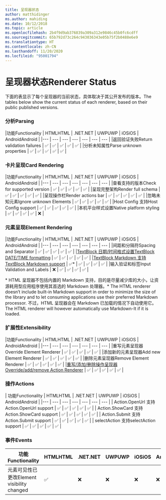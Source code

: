 ```yaml
---
title: 呈现器状态
author: matthidinger
ms.author: mahiding
ms.date: 10/12/2018
ms.topic: article
ms.openlocfilehash: 2b4f9d9ab376839a309a312e9846c45b0fc6cdff
ms.sourcegitcommit: 65b792d73c264c943036343e05b75f2b0488e6e9
ms.translationtype: HT
ms.contentlocale: zh-CN
ms.lasthandoff: 11/20/2020
ms.locfileid: "95001794"
---
```

# <a name="renderer-status"></a><span data-ttu-id="342cf-102">呈现器状态</span><span class="sxs-lookup"><span data-stu-id="342cf-102">Renderer Status</span></span>
<span data-ttu-id="342cf-103">下面的表显示了每个呈现器的当前状态，具体取决于其公开发布的版本。</span><span class="sxs-lookup"><span data-stu-id="342cf-103">The tables below show the current status of each renderer, based on their public published versions.</span></span>

### <a name="parsing"></a><span data-ttu-id="342cf-104">分析</span><span class="sxs-lookup"><span data-stu-id="342cf-104">Parsing</span></span>

|<span data-ttu-id="342cf-105">功能</span><span class="sxs-lookup"><span data-stu-id="342cf-105">Functionality</span></span> | <span data-ttu-id="342cf-106">HTML</span><span class="sxs-lookup"><span data-stu-id="342cf-106">HTML</span></span> | <span data-ttu-id="342cf-107">.NET</span><span class="sxs-lookup"><span data-stu-id="342cf-107">.NET</span></span> | <span data-ttu-id="342cf-108">UWP</span><span class="sxs-lookup"><span data-stu-id="342cf-108">UWP</span></span> | <span data-ttu-id="342cf-109">iOS</span><span class="sxs-lookup"><span data-stu-id="342cf-109">iOS</span></span> | <span data-ttu-id="342cf-110">Android</span><span class="sxs-lookup"><span data-stu-id="342cf-110">Android</span></span> |
|--- | --- | --- | --- | --- | --- | --- |
|<span data-ttu-id="342cf-111">返回验证失败</span><span class="sxs-lookup"><span data-stu-id="342cf-111">Return validation failures</span></span> | ✅ | ✅ | ✅ | ✅ | ✅ |
|<span data-ttu-id="342cf-112">分析未知属性</span><span class="sxs-lookup"><span data-stu-id="342cf-112">Parse unknown properties</span></span> | ✅ | ✅ | ✅ | ✅ | ✅ |

### <a name="card-rendering"></a><span data-ttu-id="342cf-113">卡片呈现</span><span class="sxs-lookup"><span data-stu-id="342cf-113">Card Rendering</span></span>

|<span data-ttu-id="342cf-114">功能</span><span class="sxs-lookup"><span data-stu-id="342cf-114">Functionality</span></span> | <span data-ttu-id="342cf-115">HTML</span><span class="sxs-lookup"><span data-stu-id="342cf-115">HTML</span></span> | <span data-ttu-id="342cf-116">.NET</span><span class="sxs-lookup"><span data-stu-id="342cf-116">.NET</span></span> | <span data-ttu-id="342cf-117">UWP</span><span class="sxs-lookup"><span data-stu-id="342cf-117">UWP</span></span> | <span data-ttu-id="342cf-118">iOS</span><span class="sxs-lookup"><span data-stu-id="342cf-118">iOS</span></span> | <span data-ttu-id="342cf-119">Android</span><span class="sxs-lookup"><span data-stu-id="342cf-119">Android</span></span> |
|--- | --- | --- | --- | --- | --- | --- |
|<span data-ttu-id="342cf-120">查看支持的版本</span><span class="sxs-lookup"><span data-stu-id="342cf-120">Check for supported version</span></span> | ✅ | ✅ | ✅ | ✅ | ✅  |
|<span data-ttu-id="342cf-121">呈现完整架构</span><span class="sxs-lookup"><span data-stu-id="342cf-121">Render full schema</span></span> | ✅ | ✅ | ✅ | ✅ | ✅ |
|<span data-ttu-id="342cf-122">呈现操作栏</span><span class="sxs-lookup"><span data-stu-id="342cf-122">Render actions bar</span></span> | ✅ | ✅ | ✅ | ✅ | ✅ |
|<span data-ttu-id="342cf-123">忽略未知元素</span><span class="sxs-lookup"><span data-stu-id="342cf-123">Ignore unknown Elements</span></span> | ✅ | ✅ | ✅ | ✅ | ✅ |
|<span data-ttu-id="342cf-124">Host Config 支持</span><span class="sxs-lookup"><span data-stu-id="342cf-124">Host Config support</span></span> | ✅ | ✅ | ✅ | ✅ | ✅ |
|<span data-ttu-id="342cf-125">本机平台样式设置</span><span class="sxs-lookup"><span data-stu-id="342cf-125">Native platform styling</span></span> | ✅ | ✅ | ✅ | ✅ | ❌ |

### <a name="element-rendering"></a><span data-ttu-id="342cf-126">元素呈现</span><span class="sxs-lookup"><span data-stu-id="342cf-126">Element Rendering</span></span>

|<span data-ttu-id="342cf-127">功能</span><span class="sxs-lookup"><span data-stu-id="342cf-127">Functionality</span></span> | <span data-ttu-id="342cf-128">HTML</span><span class="sxs-lookup"><span data-stu-id="342cf-128">HTML</span></span> | <span data-ttu-id="342cf-129">.NET</span><span class="sxs-lookup"><span data-stu-id="342cf-129">.NET</span></span> | <span data-ttu-id="342cf-130">UWP</span><span class="sxs-lookup"><span data-stu-id="342cf-130">UWP</span></span> | <span data-ttu-id="342cf-131">iOS</span><span class="sxs-lookup"><span data-stu-id="342cf-131">iOS</span></span> | <span data-ttu-id="342cf-132">Android</span><span class="sxs-lookup"><span data-stu-id="342cf-132">Android</span></span> |
|--- | --- | --- | --- | --- | --- | --- |
|<span data-ttu-id="342cf-133">间距和分隔符</span><span class="sxs-lookup"><span data-stu-id="342cf-133">Spacing and Separator</span></span> | ✅ | ✅ | ✅ | ✅ | ✅ |
|[<span data-ttu-id="342cf-134">TextBlock 日期/时间格式设置</span><span class="sxs-lookup"><span data-stu-id="342cf-134">TextBlock DATE/TIME formatting</span></span>](../authoring-cards/text-features.md#datetime-formatting-and-localization) | ✅ | ✅ | ✅ | ✅ | ✅ |
|[<span data-ttu-id="342cf-135">TextBlock Markdown 支持</span><span class="sxs-lookup"><span data-stu-id="342cf-135">TextBlock Markdown support</span></span>](../authoring-cards/text-features.md#markdown-commonmark-subset) | ✅* | ✅ | ✅ | ✅ | ✅ |
|<span data-ttu-id="342cf-136">输入验证和标签</span><span class="sxs-lookup"><span data-stu-id="342cf-136">Input Validation and Labels</span></span> | ❌ | ✅ | ✅ | ✅ | ✅ |

<span data-ttu-id="342cf-137">\* HTML 呈现器不包括内置的 Markdown 支持，目的是尽量减少库的大小，让资源耗用型应用程序使用其首选的 Markdown 处理器。</span><span class="sxs-lookup"><span data-stu-id="342cf-137">\* The HTML renderer doesn’t include built-in Markdown support in order to minimize the size of the library and to let consuming applications use their preferred Markdown processor.</span></span> <span data-ttu-id="342cf-138">不过，HTML 呈现器会在 Markdown 已加载的情况下自动使用它。</span><span class="sxs-lookup"><span data-stu-id="342cf-138">The HTML renderer will however automatically use Markdown-It if it is loaded.</span></span>

### <a name="extensibility"></a><span data-ttu-id="342cf-139">扩展性</span><span class="sxs-lookup"><span data-stu-id="342cf-139">Extensibility</span></span>

|<span data-ttu-id="342cf-140">功能</span><span class="sxs-lookup"><span data-stu-id="342cf-140">Functionality</span></span> | <span data-ttu-id="342cf-141">HTML</span><span class="sxs-lookup"><span data-stu-id="342cf-141">HTML</span></span> | <span data-ttu-id="342cf-142">.NET</span><span class="sxs-lookup"><span data-stu-id="342cf-142">.NET</span></span> | <span data-ttu-id="342cf-143">UWP</span><span class="sxs-lookup"><span data-stu-id="342cf-143">UWP</span></span> | <span data-ttu-id="342cf-144">iOS</span><span class="sxs-lookup"><span data-stu-id="342cf-144">iOS</span></span> | <span data-ttu-id="342cf-145">Android</span><span class="sxs-lookup"><span data-stu-id="342cf-145">Android</span></span> |
|--- | --- | --- | --- | --- | --- | --- |
|<span data-ttu-id="342cf-146">重写元素呈现器</span><span class="sxs-lookup"><span data-stu-id="342cf-146">Override Element Renderer</span></span> | ✅ | ✅ | ✅ | ✅ | ✅ |
|<span data-ttu-id="342cf-147">添加新的元素呈现器</span><span class="sxs-lookup"><span data-stu-id="342cf-147">Add new Element Renderer</span></span> | ✅ | ✅ | ✅ | ✅ | ✅ |
|<span data-ttu-id="342cf-148">删除元素呈现器</span><span class="sxs-lookup"><span data-stu-id="342cf-148">Remove Element Renderer</span></span> | ✅ | ✅ | ✅ | ✅ | ✅ |
|[<span data-ttu-id="342cf-149">重写/添加/删除操作呈现器</span><span class="sxs-lookup"><span data-stu-id="342cf-149">Override/add/remove Action Renderer</span></span>](https://github.com/Microsoft/AdaptiveCards/issues/1671) | ✅ | ✅ | ✅ | ✅ | ✅ |

### <a name="actions"></a><span data-ttu-id="342cf-150">操作</span><span class="sxs-lookup"><span data-stu-id="342cf-150">Actions</span></span>

| <span data-ttu-id="342cf-151">功能</span><span class="sxs-lookup"><span data-stu-id="342cf-151">Functionality</span></span> | <span data-ttu-id="342cf-152">HTML</span><span class="sxs-lookup"><span data-stu-id="342cf-152">HTML</span></span> | <span data-ttu-id="342cf-153">.NET</span><span class="sxs-lookup"><span data-stu-id="342cf-153">.NET</span></span> | <span data-ttu-id="342cf-154">UWP</span><span class="sxs-lookup"><span data-stu-id="342cf-154">UWP</span></span> | <span data-ttu-id="342cf-155">iOS</span><span class="sxs-lookup"><span data-stu-id="342cf-155">iOS</span></span> | <span data-ttu-id="342cf-156">Android</span><span class="sxs-lookup"><span data-stu-id="342cf-156">Android</span></span> |
|--- | --- | --- | --- | --- | --- | --- |
| <span data-ttu-id="342cf-157">Action.OpenUrl 支持</span><span class="sxs-lookup"><span data-stu-id="342cf-157">Action.OpenUrl support</span></span> | ✅ | ✅ | ✅ | ✅ | ✅  |
| <span data-ttu-id="342cf-158">Action.ShowCard 支持</span><span class="sxs-lookup"><span data-stu-id="342cf-158">Action.ShowCard support</span></span>  | ✅ | ✅ | ✅ | ✅ | ✅ |
| <span data-ttu-id="342cf-159">Action.Submit 支持</span><span class="sxs-lookup"><span data-stu-id="342cf-159">Action.Submit support</span></span>  | ✅ | ✅ | ✅ | ✅ | ✅  |
| <span data-ttu-id="342cf-160">selectAction 支持</span><span class="sxs-lookup"><span data-stu-id="342cf-160">selectAction support</span></span> | ✅ | ✅ | ✅ | ✅ | ✅ |

### <a name="events"></a><span data-ttu-id="342cf-161">事件</span><span class="sxs-lookup"><span data-stu-id="342cf-161">Events</span></span>

|       <span data-ttu-id="342cf-162">功能</span><span class="sxs-lookup"><span data-stu-id="342cf-162">Functionality</span></span>        | <span data-ttu-id="342cf-163">HTML</span><span class="sxs-lookup"><span data-stu-id="342cf-163">HTML</span></span> | <span data-ttu-id="342cf-164">.NET</span><span class="sxs-lookup"><span data-stu-id="342cf-164">.NET</span></span> | <span data-ttu-id="342cf-165">UWP</span><span class="sxs-lookup"><span data-stu-id="342cf-165">UWP</span></span> | <span data-ttu-id="342cf-166">iOS</span><span class="sxs-lookup"><span data-stu-id="342cf-166">iOS</span></span> | <span data-ttu-id="342cf-167">Android</span><span class="sxs-lookup"><span data-stu-id="342cf-167">Android</span></span> | 
|----------------------------|------|------|-----|-----|---------|
| <span data-ttu-id="342cf-168">元素可见性已更改</span><span class="sxs-lookup"><span data-stu-id="342cf-168">Element visibility changed</span></span> |  ✅   |  ❌   |  ❌  |  ❌  | ❌ |

